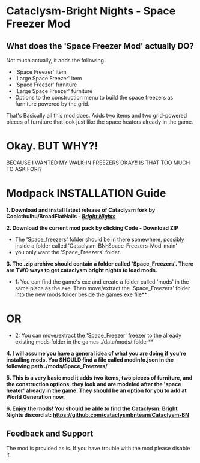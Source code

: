 # Cataclysm-Bright Nights - Space Freezer Mod

## What does the 'Space Freezer Mod' actually DO?

Not much actually, it adds the following
- 'Space Freezer' item
- 'Large Space Freezer' item
- 'Space Freezer' furniture
- 'Large Space Freezer' furniture
- Options to the construction menu to build the space freezers as furniture powered by the grid.

That's Basically all this mod does. Adds two items and two grid-powered pieces of furniture that look just like the space heaters already in the game.

# Okay. BUT WHY?!

BECAUSE I WANTED MY WALK-IN FREEZERS OKAY!! IS THAT TOO MUCH TO ASK FOR!?
# Modpack INSTALLATION Guide

**1. Download and install latest release of Cataclysm fork by **Coolcthulhu/BroadFlatNails** - [*Bright Nights*](https://github.com/cataclysmbnteam/Cataclysm-BN/releases)**

**2. Download the current mod pack by clicking Code - Download ZIP**
- The 'Space_freezers' folder should be in there somewhere, possibly inside a folder called 'Cataclysm-BN-Space-Freezers-Mod-main'
- you only want the 'Space_Freezers' folder.

**3. The .zip archive should contain a folder called 'Space_Freezers'. There are TWO ways to get cataclysm bright nights to load mods.**

 - 1: You can find the game's exe and create a folder called 'mods' in the same place as the exe. Then move/extract the 'Space_Freezers' folder into the new mods folder beside the games exe file**
# OR
 - 2: You can move/extract the 'Space_Freezer' freezer to the already existing mods folder in the games ./data/mods/ folder**

**4. I will assume you have a general idea of what you are doing if you're installing mods. You SHOULD find a file called modinfo.json in the following path ./mods/Space_Freezers/**

**5. This is a very basic mod it adds two items, two pieces of furniture, and the construction options. they look and are modeled after the 'space heater' already in the game. They should be an option for you to add at World Generation now.**

**6. Enjoy the mods! You should be able to find the Cataclysm: Bright Nights discord at: https://github.com/cataclysmbnteam/Cataclysm-BN**

## Feedback and Support

The mod is provided as is. If you have trouble with the mod please disable it.
